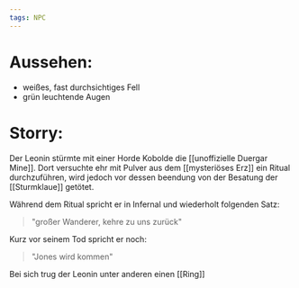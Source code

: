 ```yaml
---
tags: NPC
---
```


# Aussehen:
- weißes, fast durchsichtiges Fell
- grün leuchtende Augen

# Storry:
Der Leonin stürmte mit einer Horde Kobolde die [[unoffizielle Duergar Mine]]. Dort versuchte ehr mit Pulver aus dem [[mysteriöses Erz]] ein Ritual durchzuführen, wird jedoch vor dessen beendung von der Besatung der [[Sturmklaue]] getötet.

Während dem Ritual spricht er in Infernal und wiederholt folgenden Satz:
> "großer Wanderer, kehre zu uns zurück"

Kurz vor seinem Tod spricht er noch:
> "Jones wird kommen"

Bei sich trug der Leonin unter anderen einen [[Ring]]